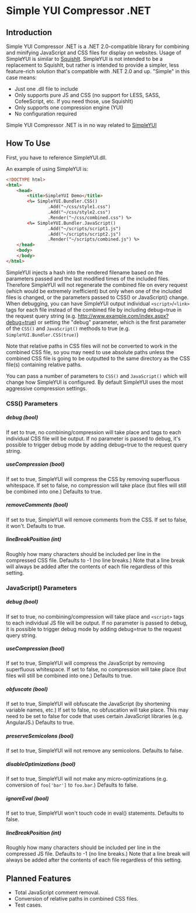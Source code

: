 # Simple YUI Compressor .NET

## Introduction

Simple YUI Compressor .NET is a .NET 2.0-compatible library for combining and minifying JavaScript and CSS files for display on websites. Usage of SimpleYUI is similar to [SquishIt](https://github.com/jetheredge/SquishIt). SimpleYUI is not intended to be a replacement to SquishIt, but rather is intended to provide a simpler, less feature-rich solution that's compatible with .NET 2.0 and up. "Simple" in this case means:

- Just one .dll file to include
- Only supports pure JS and CSS (no support for LESS, SASS, CofeeScript, etc. If you need those, use SquishIt)
- Only supports one compression engine (YUI)
- No configuration required

Simple YUI Compressor .NET is in no way related to [SimpleYUI](http://www.yuiblog.com/blog/2010/09/03/coming-inyui-3-2-0-simpleyui/)

## How To Use

First, you have to reference SimpleYUI.dll.

An example of using SimpleYUI is:

```aspx
<!DOCTYPE html>
<html>
    <head>
	    <title>SimpleYUI Demo</title>
		<%= SimpleYUI.Bundler.CSS()
		        .Add("~/css/style1.css")
				.Add("~/css/style2.css")
				.Render("~/css/combined.css") %>
		<%= SimpleYUI.Bundler.JavaScript()
		        .Add("~/scripts/script1.js")
				.Add("~/scripts/script2.js")
				.Render("~/scripts/combined.js") %>
	</head>
	<body>
	</body>
</html>
```

SimpleYUI injects a hash into the rendered filename based on the parameters passed and the last modified times of the included files. Therefore SimpleYUI will not regenerate the combined file on every request (which would be extremely inefficient) but only when one of the included files is changed, or the parameters passed to CSS() or JavaScript() change. When debugging, you can have SimpleYUI output individual `<script>`/`<link>` tags for each file instead of the combined file by including debug=true in the request query string (e.g. http://www.example.com/index.aspx?debug=true) or setting the "debug" parameter, which is the first parameter of the `CSS()` and `JavaScript()` methods to true (e.g. `SimpleYUI.Bundler.CSS(true)`)

Note that relative paths in CSS files will not be converted to work in the combined CSS file, so you may need to use absolute paths unless the combined CSS file is going to be outputted to the same directory as the CSS file(s) containing relative paths.

You can pass a number of parameters to `CSS()` and `JavaScript()` which will change how SimpleYUI is configured. By default SimpleYUI uses the most aggressive compression settings.

### CSS() Parameters

##### debug (bool)

If set to true, no combining/compression will take place and <link> tags to each individual CSS file will be output. If no parameter is passed to debug, it's possible to trigger debug mode by adding debug=true to the request query string.

##### useCompression (bool)

If set to true, SimpleYUI will compress the CSS by removing superfluous whitespace. If set to false, no compression will take place (but files will still be combined into one.) Defaults to true.

##### removeComments (bool)

If set to true, SimpleYUI will remove comments from the CSS. If set to false, it won't. Defaults to true.

##### lineBreakPosition (int)

Roughly how many characters should be included per line in the compressed CSS file. Defaults to -1 (no line breaks.) Note that a line break will always be added after the contents of each file regardless of this setting.

### JavaScript() Parameters

##### debug (bool)

If set to true, no combining/compression will take place and `<script>` tags to each individual JS file will be output. If no parameter is passed to debug, it is possible to trigger debug mode by adding debug=true to the request query string.

##### useCompression (bool)

If set to true, SimpleYUI will compress the JavaScript by removing superfluous whitespace. If set to false, no compression will take place (but files will still be combined into one.) Defaults to true.

##### obfuscate (bool)

If set to true, SimpleYUI will obfuscate the JavaScript (by shortening variable names, etc.) If set to false, no obfuscation will take place. This may need to be set to false for code that uses certain JavaScript libraries (e.g. AngularJS.) Defaults to true.

##### preserveSemicolons (bool)

If set to true, SimpleYUI will not remove any semicolons. Defaults to false.

##### disableOptimizations (bool)

If set to true, SimpleYUI will not make any micro-optimizations (e.g. conversion of `foo['bar']` to `foo.bar`.) Defaults to false.

##### ignoreEval (bool)

If set to true, SimpleYUI won't touch code in eval() statements. Defaults to false.

##### lineBreakPosition (int)

Roughly how many characters should be included per line in the compressed JS file. Defaults to -1 (no line breaks.) Note that a line break will always be added after the contents of each file regardless of this setting.

## Planned Features

- Total JavaScript comment removal.
- Conversion of relative paths in combined CSS files.
- Test cases.
